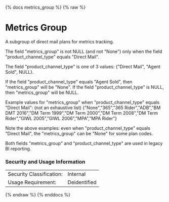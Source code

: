 {% docs metrics_group %}
{% raw %}

<a name="metrics_group"></a>
# Metrics Group

A subgroup of direct mail plans for metrics tracking.

The field "metrics_group" is not NULL (and not "None") only when the 
field "product_channel_type" equals "Direct Mail".

The field "product_channel_type" is one of 3 values: {"Direct Mail", "Agent Sold", NULL}.

If the field "product_channel_type" equals "Agent Sold", then "metrics_group" will be "None".
If the field "product_channel_type" is NULL, then "metrics_group" will be NULL.

Example values for "metrics_group" when "product_channel_type" equals "Direct Mail":
(not an exhaustive list)
{"None","365","365 Rider","ADB","BM DMT 2016","DM Term 1999","DM Term 2000","DM Term 2008","DM Term Rider","GIWL 2005","GIWL 2006","MPA","MPA Rider"}

Note the above examples: even when "product_channel_type" equals "Direct Mail", 
the "metrics_group" can be "None" for some plan codes.

Both fields "metrics_group" and "product_channel_type" are used in legacy BI reporting.  

### Security and Usage Information
|     |     |
| --- | --- |
| Security Classification: | Internal |
| Usage Requirement:       | Deidentified |

{% endraw %}
{% enddocs %}